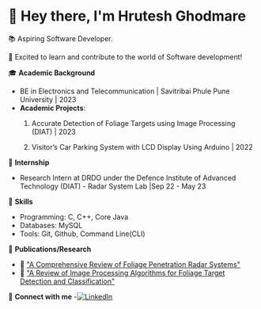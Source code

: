 
# 👋 Hey there, I'm **Hrutesh Ghodmare**

📚 Aspiring Software Developer.

🚀 Excited to learn and contribute to the world of Software development!

🎓 **Academic Background**
- BE in  Electronics and Telecommunication | Savitribai Phule Pune University | 2023
- **Academic Projects**:
  1. Accurate Detection of Foliage Targets using Image Processing (DIAT) | 2023
     
  3. Visitor’s Car Parking System with LCD Display Using Arduino | 2022

🧪 **Internship**
- Research Intern at DRDO under the Defence Institute of Advanced Technology (DIAT) - Radar System Lab |Sep 22 - May 23

💼 **Skills**
- Programming: C, C++, Core Java
- Databases: MySQL
- Tools: Git, Github, Command Line(CLI)

📖 **Publications/Research**
- 📝 ["A Comprehensive Review of Foliage Penetration Radar Systems"](https://www.researchpublish.com/papers/a-comprehensive-review-on-foliage-penetration-radar-systems)
- 📝 ["A Review of Image Processing Algorithms for Foliage Target Detection and Classification"](https://www.researchpublish.com/papers/a-review-on-image-processing-algorithm-for-foliage-target-detection-and-classification)

🔗 **Connect with me**
-[![LinkedIn](https://img.shields.io/badge/LinkedIn-Connect-blue?style=flat-square&logo=LinkedIn&logoColor=white)](http://www.linkedin.com/in/hrutesh-ghodmare-5aa44521b)


